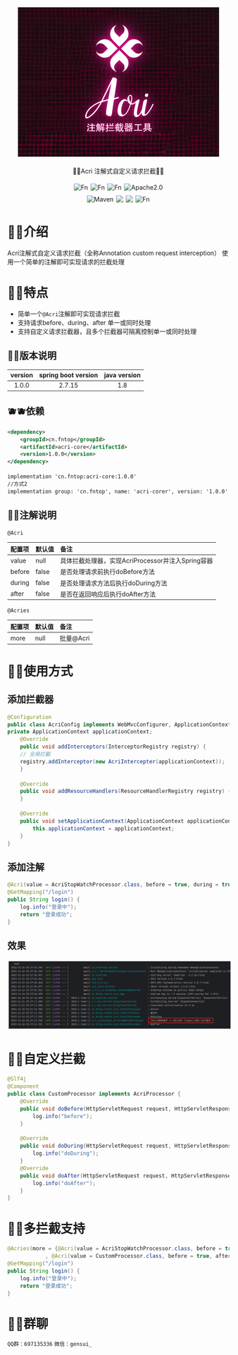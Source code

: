 <div align="center">
<img style="margin: 5px 3px" src="img.png" alt="Fn">

<p>🍍🍍Acri 注解式自定义请求拦截🍍🍍</p>

</div>

<div align="center">

<div style="display: flex; justify-content: center;">  
    <img style="margin: 5px 3px" src="https://gitee.com/FnTop/acri/badge/star.svg?theme=light" alt="Fn">
    <img style="margin: 5px 3px" src="https://gitee.com/FnTop/acri/badge/fork.svg?theme=dark" alt="Fn">
    <img style="margin: 5px 3px" src="https://img.shields.io/badge/Version-1.0.0-green" alt="Fn">
    <img style="margin: 5px 3px" src="https://img.shields.io/badge/Apache-License2.0-green" alt="Apache2.0">

</div>

<div style="display: flex; justify-content: center;">  
    <img style="margin: 5px 3px" src="https://img.shields.io/badge/Maven-3.5.2-blue" alt="Maven">
    <img style="margin: 5px 3px" src="https://img.shields.io/badge/Java-1.8-blue">
    <img style="margin: 5px 3px" src="https://img.shields.io/badge/SpringBoot-2.6.2-blue">
    <img style="margin: 5px 3px" src="https://img.shields.io/badge/Author-4n-blue.svg" alt="Fn">
</div>

</div>

# 🍌🍌介绍
Acri注解式自定义请求拦截（全称Annotation custom request interception）
使用一个简单的注解即可实现请求的拦截处理

# 🍊🍊特点

* 简单一个`@Acri`注解即可实现请求拦截
* 支持请求before、during、after 单一或同时处理
* 支持自定义请求拦截器，且多个拦截器可隔离控制单一或同时处理

## 🍋🍋版本说明
| version | spring boot version | java version |
|:-------:|:-------------------:|:------------:|
|  1.0.0  |        2.7.15        |     1.8      |

## 🫐🫐依赖
```xml
<dependency>
    <groupId>cn.fntop</groupId>
    <artifactId>acri-core</artifactId>
    <version>1.0.0</version>
</dependency>

implementation 'cn.fntop:acri-core:1.0.0'
//方式2
implementation group: 'cn.fntop', name: 'acri-corer', version: '1.0.0'
``` 


## 🍐🍐注解说明
`@Acri`

| 配置项    | 默认值   | 备注                                 |
|:-------|:------|:-----------------------------------|
| value  | null  | 具体拦截处理器，实现AcriProcessor并注入Spring容器 |
| before | false | 是否处理请求前执行doBefore方法                |
| during | false | 是否处理请求方法后执行doDuring方法              |
| after  | false | 是否在返回响应后执行doAfter方法                |

`@Acries`

| 配置项    | 默认值   | 备注                                 |
|:-------|:------|:-----------------------------------|
| more  | null  | 批量@Acri |

# 🍈🍈使用方式

## 添加拦截器

```java
@Configuration
public class AcriConfig implements WebMvcConfigurer, ApplicationContextAware {
private ApplicationContext applicationContext;
    @Override
    public void addInterceptors(InterceptorRegistry registry) {
    // 全局拦截
    registry.addInterceptor(new AcriIntercepter(applicationContext));
    }

    @Override
    public void addResourceHandlers(ResourceHandlerRegistry registry) {
    }

    @Override
    public void setApplicationContext(ApplicationContext applicationContext) throws BeansException {
        this.applicationContext = applicationContext;
    }
}

```

## 添加注解

```java
@Acri(value = AcriStopWatchProcessor.class, before = true, during = true, after = true)
@GetMapping("/login")
public String login() {
    log.info("登录中");
    return "登录成功";
}
```
## 效果
<img style="margin: 5px 3px" src="img_1.png" alt="Fn">

# 🍉🍉自定义拦截
```java
@Slf4j
@Component
public class CustomProcessor implements AcriProcessor {
    @Override
    public void doBefore(HttpServletRequest request, HttpServletResponse response, Object handler) {
        log.info("before");
    }

    @Override
    public void doDuring(HttpServletRequest request, HttpServletResponse response, Object handler, ModelAndView modelAndView) {
        log.info("doDuring");
    }
    @Override
    public void doAfter(HttpServletRequest request, HttpServletResponse response, Object handler, Exception ex) {
        log.info("doAfter");
    }
}
```

# 🍏🍏多拦截支持

```java
@Acries(more = {@Acri(value = AcriStopWatchProcessor.class, before = true, after = true)
            , @Acri(value = CustomProcessor.class, before = true, after = true)})
@GetMapping("/login")
public String login() {
    log.info("登录中");
    return "登录成功";
}
```

# 🥝🥝群聊

`QQ群：697135336`
`微信：gensui_`





